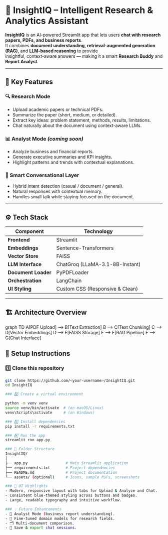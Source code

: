 # 🚀 InsightIQ – Intelligent Research & Analytics Assistant  

**InsightIQ** is an AI-powered Streamlit app that lets users **chat with research papers, PDFs, and business reports**.  
It combines **document understanding**, **retrieval-augmented generation (RAG)**, and **LLM-based reasoning** to provide  
insightful, context-aware answers — making it a smart **Research Buddy** and **Report Analyst**.

---

## 🧠 Key Features  

### 🔍 Research Mode  
- Upload academic papers or technical PDFs.  
- Summarize the paper (short, medium, or detailed).  
- Extract key ideas: problem statement, methods, results, limitations.  
- Chat naturally about the document using context-aware LLMs.  

### 📊 Analyst Mode *(coming soon)*  
- Analyze business and financial reports.  
- Generate executive summaries and KPI insights.  
- Highlight patterns and trends with contextual explanations.  

### 💬 Smart Conversational Layer  
- Hybrid intent detection (casual / document / general).  
- Natural responses with contextual memory.  
- Handles small talk while staying focused on the document.  

---

## ⚙️ Tech Stack  

| Component | Technology |
|------------|-------------|
| **Frontend** | Streamlit |
| **Embeddings** | Sentence-Transformers |
| **Vector Store** | FAISS |
| **LLM Interface** | ChatGroq (LLaMA-3.1-8B-Instant) |
| **Document Loader** | PyPDFLoader |
| **Orchestration** | LangChain |
| **UI Styling** | Custom CSS (Responsive & Clean) |

---
## 🏗️ Architecture Overview
graph TD
    A[PDF Upload] --> B[Text Extraction]
    B --> C[Text Chunking]
    C --> D[Vector Embeddings]
    D --> E[FAISS Storage]
    E --> F[RAG Pipeline]
    F --> G[Chat Interface]

## 🚀 Setup Instructions  

### 1️⃣ Clone this repository  
```bash
git clone https://github.com/<your-username>/InsightIQ.git
cd InsightIQ

### 2️⃣ Create a virtual environment

python -m venv venv
source venv/bin/activate  # (on macOS/Linux)
venv\Scripts\activate     # (on Windows)

### 3️⃣ Install dependencies
pip install -r requirements.txt

### 4️⃣ Run the app
streamlit run app.py

### 🧩 Folder Structure
InsightIQ/
│
├── app.py                 # Main Streamlit application
├── requirements.txt       # Project dependencies
├── README.md              # Project documentation
└── assets/ (optional)     # Icons, sample PDFs, screenshots

### 🌟 UI Highlights
- Modern, responsive layout with tabs for Upload & Analyze and Chat.
- Consistent blue-themed styling across buttons and badges.
- Large, readable typography and intuitive workflow.

### 💡 Future Enhancements
- 🧾 Analyst Mode (business report understanding).
- 🧠 Fine-tuned domain models for research fields.
- 🗂️ Multi-document comparison.
- 💾 Save & export chat sessions.
